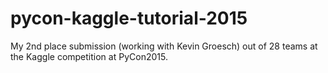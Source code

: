 # pycon-kaggle-tutorial-2015
My 2nd place submission (working with Kevin Groesch) out of 28 teams at the Kaggle competition at PyCon2015.
